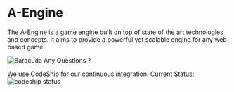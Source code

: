 A-Engine
========

The A-Engine is a game engine built on top of state of the art technologies and concepts.
It aims to provide a powerful yet scalable engine for any web based game.

![Baracuda](https://raw.github.com/qpre/iluvatar/master/readme/baracuda.png)
Any Questions ?


We use CodeShip for our continuous integration.
Current Status: ![codeship status](https://www.codeship.io/projects/f51a7eb0-8227-0131-d0d9-523ee7ecbaf7/status)